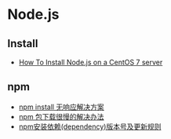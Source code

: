 # Node.js

## Install
* [How To Install Node.js on a CentOS 7 server](https://www.digitalocean.com/community/tutorials/how-to-install-node-js-on-a-centos-7-server)

## npm
* [npm install 无响应解决方案](http://www.uedbox.com/npm-install-slow-solution/)
* [npm 包下载很慢的解决办法](https://segmentfault.com/a/1190000002642514)
* [npm安装依赖(dependency)版本号及更新规则](https://zhuanlan.zhihu.com/p/462091907)
